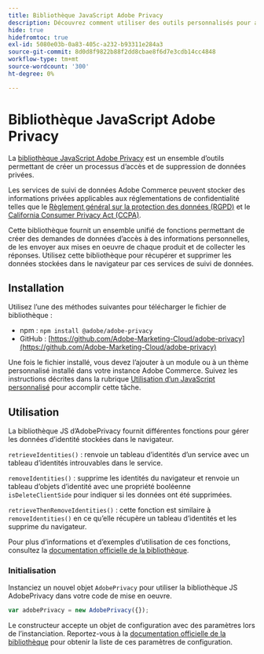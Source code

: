 ```yaml
---
title: Bibliothèque JavaScript Adobe Privacy
description: Découvrez comment utiliser des outils personnalisés pour accéder aux informations personnelles des clients et les supprimer collectées par Adobe Commerce.
hide: true
hidefromtoc: true
exl-id: 5080e03b-0a83-405c-a232-b93311e284a3
source-git-commit: 8d0d8f9822b88f2dd8cbae8f6d7e3cdb14cc4848
workflow-type: tm+mt
source-wordcount: '300'
ht-degree: 0%

---
```


# Bibliothèque JavaScript Adobe Privacy

<!-- TODO: Remove hide metadata when the library has been integrated with Commerce. -->

La [bibliothèque JavaScript Adobe Privacy](https://experienceleague.adobe.com/docs/experience-platform/privacy/js-library.html?lang=fr) est un ensemble d’outils permettant de créer un processus d’accès et de suppression de données privées.

Les services de suivi de données Adobe Commerce peuvent stocker des informations privées applicables aux réglementations de confidentialité telles que le [Règlement général sur la protection des données (RGPD)](gdpr.md) et le [California Consumer Privacy Act (CCPA)](ccpa.md).

Cette bibliothèque fournit un ensemble unifié de fonctions permettant de créer des demandes de données d’accès à des informations personnelles, de les envoyer aux mises en oeuvre de chaque produit et de collecter les réponses. Utilisez cette bibliothèque pour récupérer et supprimer les données stockées dans le navigateur par ces services de suivi de données.

## Installation

Utilisez l’une des méthodes suivantes pour télécharger le fichier de bibliothèque :

- npm : `npm install @adobe/adobe-privacy`
- GitHub : [https://github.com/Adobe-Marketing-Cloud/adobe-privacy](https://github.com/Adobe-Marketing-Cloud/adobe-privacy)

Une fois le fichier installé, vous devez l’ajouter à un module ou à un thème personnalisé installé dans votre instance Adobe Commerce. Suivez les instructions décrites dans la rubrique [Utilisation d’un JavaScript personnalisé](https://developer.adobe.com/commerce/frontend-core/javascript/custom/) pour accomplir cette tâche.

## Utilisation

La bibliothèque JS d’AdobePrivacy fournit différentes fonctions pour gérer les données d’identité stockées dans le navigateur.

`retrieveIdentities()`
: renvoie un tableau d’identités d’un service avec un tableau d’identités introuvables dans le service.

`removeIdentities()`
: supprime les identités du navigateur et renvoie un tableau d’objets d’identité avec une propriété booléenne `isDeleteClientSide` pour indiquer si les données ont été supprimées.

`retrieveThenRemoveIdentities()`
: cette fonction est similaire à `removeIdentities()` en ce qu’elle récupère un tableau d’identités et les supprime du navigateur.

Pour plus d’informations et d’exemples d’utilisation de ces fonctions, consultez la [documentation officielle de la bibliothèque](https://experienceleague.adobe.com/docs/experience-platform/privacy/js-library.html?lang=fr).

### Initialisation

Instanciez un nouvel objet `AdobePrivacy` pour utiliser la bibliothèque JS AdobePrivacy dans votre code de mise en oeuvre.

```js
var adobePrivacy = new AdobePrivacy({});
```

Le constructeur accepte un objet de configuration avec des paramètres lors de l’instanciation.
Reportez-vous à la [documentation officielle de la bibliothèque](https://experienceleague.adobe.com/docs/experience-platform/privacy/js-library.html?lang=fr) pour obtenir la liste de ces paramètres de configuration.
